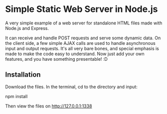 # Simple Static Web Server in Node.js
A very simple example of a web server for standalone HTML files made with Node.js and Express.

It can receive and handle POST requests and serve some dynamic data. On the client side, a few simple AJAX calls are used to handle asynchronous input and output requests. It's all very bare bones, and special emphasis is made to make the code easy to understand. Now just add your own features, and you have something presentable! :D

## Installation
Download the files. In the terminal, cd to the directory and input:

npm install

Then view the files on http://127.0.0.1:1338
